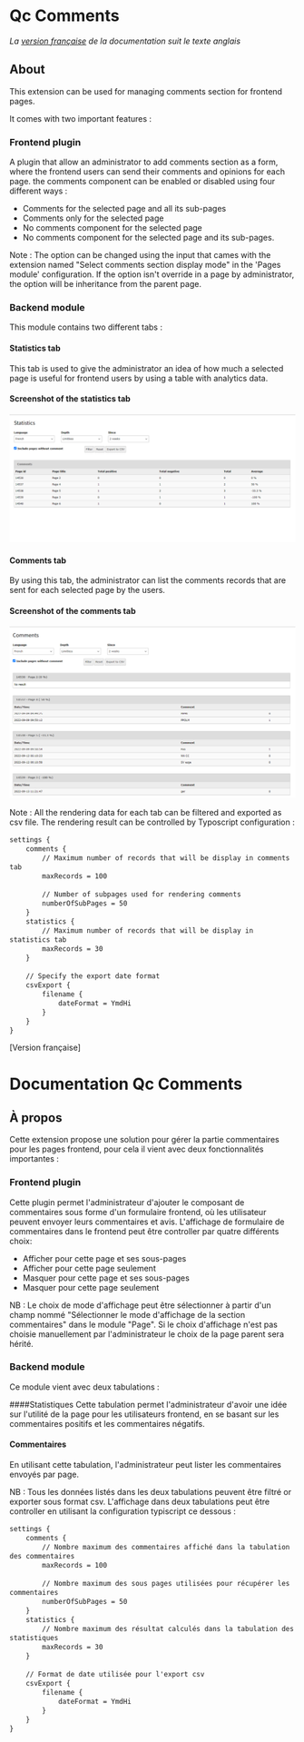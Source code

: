 Qc Comments
==============================================================
*La [version française](#documentation-qc-references) de la documentation suit le texte anglais*

## About
This extension can be used for managing comments section for frontend pages.

It comes with two important features :
### Frontend plugin
A plugin that allow an administrator to add comments section as a form, where the frontend users can send their comments and opinions for each page.
the comments component can be enabled or disabled using four different ways :
- Comments for the selected page and all its sub-pages
- Comments only for the selected page
- No comments component for the selected page
- No comments component for the selected page and its sub-pages.

Note : The option can be changed using the input that cames with the extension named "Select comments section display mode" in the 'Pages module' configuration.
If the option isn't override in a page by administrator, the option will be inheritance from the parent page.

### Backend module
This module contains two different tabs :

#### Statistics tab


This tab is used to give the administrator an idea of how much a selected page is useful for frontend users by using a table
with analytics data.
#### Screenshot of the statistics tab

![Statistics tab](Documentation/Images/statistics.PNG)


#### Comments tab
By using this tab, the administrator can list the comments records that are sent for each selected page by the users.

#### Screenshot of the comments tab

![Comments tab](Documentation/Images/comments.PNG)


Note : All the rendering data for each tab can be filtered and exported as csv file.
The rendering result can be controlled by Typoscript configuration :

    settings {
        comments {
            // Maximum number of records that will be display in comments tab
            maxRecords = 100
            
            // Number of subpages used for rendering comments
            numberOfSubPages = 50
        }
        statistics {
            // Maximum number of records that will be display in statistics tab
            maxRecords = 30
        }
        
        // Specify the export date format
        csvExport {
            filename {
                dateFormat = YmdHi
            }
        }
    }

[Version française]
# Documentation Qc Comments

## À propos
Cette extension propose une solution pour gérer la partie commentaires pour les pages frontend, pour cela il vient avec deux fonctionnalités importantes :

### Frontend plugin
Cette plugin permet l'administrateur d'ajouter le composant de commentaires sous forme d'un formulaire frontend, où les utilisateur peuvent envoyer leurs commentaires et avis.
L'affichage de formulaire de commentaires dans le frontend peut être controller 
par quatre différents choix:
- Afficher pour cette page et ses sous-pages
- Afficher pour cette page seulement
- Masquer pour cette page et ses sous-pages
- Masquer pour cette page seulement

NB : Le choix de mode d'affichage peut être sélectionner à partir d'un champ nommé "Sélectionner le mode d'affichage de la section commentaires" dans le module "Page".
Si le choix d'affichage n'est pas choisie manuellement par l'administrateur le choix de la page parent sera hérité.


### Backend module
Ce module vient avec deux tabulations :

####Statistiques
Cette tabulation permet l'administrateur d'avoir une idée sur l'utilité de la page pour les utilisateurs frontend, en se basant sur les commentaires positifs et les commentaires
négatifs.

#### Commentaires
En utilisant cette tabulation, l'administrateur peut lister les commentaires envoyés par page.

NB : Tous les données listés dans les deux tabulations peuvent être filtré or exporter sous format csv.
L'affichage dans deux tabulations peut être controller en utilisant la configuration typiscript ce dessous :

    settings {
        comments {
            // Nombre maximum des commentaires affiché dans la tabulation des commentaires
            maxRecords = 100
            
            // Nombre maximum des sous pages utilisées pour récupérer les commentaires
            numberOfSubPages = 50
        }
        statistics {
            // Nombre maximum des résultat calculés dans la tabulation des statistiques 
            maxRecords = 30
        }
        
        // Format de date utilisée pour l'export csv
        csvExport {
            filename {
                dateFormat = YmdHi
            }
        }
    }
